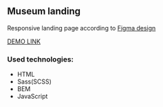 ## Museum landing

Responsive landing page according to [Figma design](https://www.figma.com/file/cRBCqE06cDrY3s4jX7h3iY/%D0%9D%D0%90%D0%9C%D0%A3-(Edit)?node-id=0%3A1)

[DEMO LINK](https://Andrii-Kuzmenko.github.io/museum-landing/)

### Used technologies:

- HTML
- Sass(SCSS)
- BEM
- JavaScript
